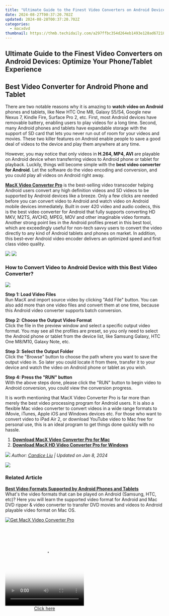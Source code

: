 ```yaml
---
title: "Ultimate Guide to the Finest Video Converters on Android Devices: Optimize Your Phone/Tablet Experience"
date: 2024-08-27T00:37:20.702Z
updated: 2024-08-28T00:37:20.702Z
categories:
  - macxdvd
thumbnail: https://thmb.techidaily.com/a297ffbc354d264eb1493e128ad67218845cfbc005c6762fe341027fca06ba6f.jpg
---
```


## Ultimate Guide to the Finest Video Converters on Android Devices: Optimize Your Phone/Tablet Experience

## Best Video Converter for Android Phone and Tablet

There are two notable reasons why it is amazing to **watch video on Android** phones and tablets, like New HTC One M8, Galaxy S5/S4, Google new Nexus 7, Kindle Fire, Surface Pro 2, etc. First, most Android devices have removable battery, enabling users to play videos for a long time. Second, many Android phones and tablets have expandable storage with the support of SD card that lets you never run out of room for your videos and movies. These two killer features on Android enable people to save a good deal of videos to the device and play them anywhere at any time.

However, you may notice that only videos in **H.264, MP4, AVI** are playable on Android device when transferring videos to Android phone or tablet for playback. Luckily, things will become simple with the **best video converter for Android**. Let the software do the video encoding and conversion, and you could play all videos on Android right away.

[**MacX Video Converter Pro**](https://tools.techidaily.com/macxdvd/products/) is the best-selling video transcoder helping Android users convert any high definition videos and SD videos to be supported by Android devices like a breeze. Only a few clicks are needed before you can convert video to Android and watch video on Android mobile devices immediately. Built in over 420 video and audio codecs, this is the best video converter for Android that fully supports converting HD MKV, M2TS, AVCHD, MPEG, MOV and other imaginable video formats. Another strong point lies in the Android profiles preset in this best tool, which are exceedingly useful for non-tech savvy users to convert the video directly to any kind of Android tablets and phones on market. In addition, this best-ever Android video encoder delivers an optimized speed and first class video quality.

[![](https://www.macxdvd.com/mac-dvd-video-converter-how-to/article-image/free-downm.png)](https://tools.techidaily.com/macxdvd/products/) [![](https://www.macxdvd.com/mac-dvd-video-converter-how-to/article-image/free-down.png)](https://tools.techidaily.com/macxdvd/products/)

### How to Convert Video to Android Device with this Best Video Converter?

![](https://www.macxdvd.com/mac-dvd-video-converter-how-to/article-image/yx-vcp-070501.jpg)

**Step 1: Load Video Files**  
 Run MacX and import source video by clicking "Add File" button. You can also add more than one video files and convert them at one time, because this Android video converter supports batch conversion.

**Step 2: Choose the Output Video Format**  
 Click the file in the preview window and select a specific output video format. You may see all the profiles are preset, so you only need to select the Android phone or tablet from the device list, like Samsung Galaxy, HTC One M8/M10, Galaxy Note, etc.

**Step 3: Select the Output Folder**  
Click the "Browse" button to choose the path where you want to save the output video in. So later you could locate it from there, transfer it to your device and watch the video on Android phone or tablet as you wish.

**Step 4: Press the "RUN" button**  
 With the above steps done, please click the "RUN" button to begin video to Android conversion, you could view the conversion progress. 

It is worth mentioning that MacX Video Converter Pro is far more than merely the best video processing program for Android users. It is also a flexible Mac video converter to convert videos in a wide range formats to iMovie, iTunes, Apple iOS and Windows devices etc. For those who want to convert video to iPad Air 2, or download YouTube video to Mac free for personal use, this is an ideal program to get things done quickly with no hassle.

1. **[Download MacX Video Converter Pro for Mac](https://tools.techidaily.com/macxdvd/products/)**
2. **[Download MacX HD Video Converter Pro for Windows](https://tools.techidaily.com/macxdvd/products/)**

_![](https://www.macxdvd.com/mac-dvd-video-converter-how-to/../image-style/article-seo/icon1.png) Author: [Candice Liu](https://www.linkedin.com/in/candice-liu-444483a3/) | Updated on Jan 8, 2024_

<!-- affiliate ads begin -->
<a href="https://secure.2checkout.com/order/checkout.php?PRODS=2201613&QTY=1&AFFILIATE=108875&CART=1"><img src="https://www.macdvdripperpro.com/images/devices-3.png" border="0"></a>
<!-- affiliate ads end -->
### **Related Article**

**[Best Video Formats Supported by Android Phones and Tablets](https://tools.techidaily.com/macxdvd/products/)**  
 What's the video formats that can be played on Android (Samsung, HTC, etc)? Here you will learn the supported video format for Android and Mac DVD ripper & video converter to transfer DVD movies and videos to Android playable video format on Mac OS.

[![Get MacX Video Converter Pro](https://www.macxdvd.com/mac-dvd-video-converter-how-to/../adv/banner-zxh-3.jpg)](https://www.macxdvd.com/mac-dvd-video-converter-how-to/../special-offer/)

<!-- affiliate ads begin -->
<span id="1997795">
					<video width="250" height="250" style="cursor:pointer"
           poster="//a.impactradius-go.com/display-clicktoplayimage/1997795.jpeg"
           onclick="if(!this.playClicked){this.play();this.setAttribute('controls',true);this.playClicked=true;}">
	   <source src="//a.impactradius-go.com/display-ad/23621-1997795">
	   <img src="//a.impactradius-go.com/display-clicktoplayimage/1997795.jpeg" style="border: none; height: 100%; width: 100%; object-fit: contain">
	</video>
	<div style="width:250px;text-align:center"><a href="javascript:window.open(decodeURIComponent('https%3A%2F%2Fproteahair.pxf.io%2Fc%2F5597632%2F1997795%2F23621'), '_blank');void(0);">Click here</a></div>
</span>
<img height="0" width="0" src="https://imp.pxf.io/i/5597632/1997795/23621" style="position:absolute;visibility:hidden;" border="0" />
<!-- affiliate ads end -->
<ins class="adsbygoogle"
     style="display:block"
     data-ad-format="autorelaxed"
     data-ad-client="ca-pub-7571918770474297"
     data-ad-slot="1223367746"></ins>



<ins class="adsbygoogle"
     style="display:block"
     data-ad-client="ca-pub-7571918770474297"
     data-ad-slot="8358498916"
     data-ad-format="auto"
     data-full-width-responsive="true"></ins>


